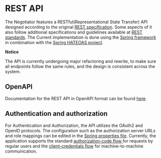 # REST API

The Negotiator features a RESTful(Representational State Transfer) API
designed according to the original [REST specification](https://ics.uci.edu/~fielding/pubs/dissertation/top.htm).
Some aspects of it also follow additional specifications and guidelines available
at [REST standards](https://standards.rest/).
The Current implementation is done using the [Spring framework](https://spring.io/projects/spring-framework)
in combination with the [Spring HATEOAS project](https://spring.io/projects/spring-hateoas).

**Notice**

The API is currently undergoing major refactoring and rewrite, to make sure all
endpoints follow the same rules, and the design is consistent across the system.

## OpenAPI

Documentation for the REST API in OpenAPI format can be
found [here](https://negotiator-v3.bbmri-eric.eu/api/swagger-ui/index.html).

## Authentication and authorization

For Authentication and Authorization, the API utilizes the OAuth2 and OpenID protocols.
The configuration such as the authorization server URLs and role mappings can be edited in
the [Spring properties file](../src/main/resources/application.yaml).
Currently,
the application supports the standard [authorization-code flow ](https://oauth.net/2/grant-types/authorization-code/)
for requests by regular users
and the [client-credentials flow](https://oauth.net/2/grant-types/client-credentials/) for machine-to-machine
communication.